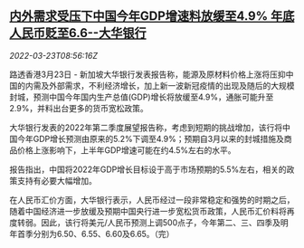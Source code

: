 <!--1648026062000-->
[内外需求受压下中国今年GDP增速料放缓至4.9% 年底人民币贬至6.6--大华银行](https://cn.reuters.com/article/uob-china-2022-gdp-forecast-0323-idCNKCS2LK0OV)
------

<div><i>2022-03-23T08:56:16Z</i></div><p>路透香港3月23日 - 新加坡大华银行发表报告称，能源及原材料价格上涨将压抑中国的内需及外部需求，不利经济增长，加上新一波新冠疫情的出现及随后的大规模封城，预测中国今年国内生产总值(GDP)增长将放缓至4.9%，通胀可能升至2.9%，并料出台更多的货币宽松政策。</p><p>大华银行发表的2022年第二季度展望报告称，考虑到短期的挑战增加，该行将中国今年GDP增长预测由原来的5.2%下调至4.9%；预期自3月以来的封城措施及商品价格上涨影响下，上半年GDP增速可能在约4.5%左右的水平。</p><p>报告指出，中国将2022年GDP增长目标设于高于市场预期的5.5%左右，相关的政策支持有必要大幅增加。</p><p>在人民币汇价方面，大华银行表示，人民币经过一段非常稳定和强势的时期之后，随着中国经济进一步放缓及预期中国央行进一步宽松货币政策，人民币汇价料将再度转弱。因此，该行将美元/人民币预测上调500点子，今年第二、三、四季及明年首季分别为6.50、6.55、6.60及6.65。（完）</p>
